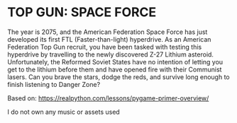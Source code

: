 # TOP GUN: SPACE FORCE
The year is 2075, and the American Federation Space Force has just developed its first FTL (Faster-than-light) hyperdrive.
As an American Federation Top Gun recruit, you have been tasked with testing this hyperdrive by travelling to the newly discovered Z-27 Lithium asteroid. 
Unfortunately, the Reformed Soviet States have no intention of letting you get to the lithium before them and have opened fire with their Communist lasers.
Can you brave the stars, dodge the reds, and survive long enough to finish listening to Danger Zone?

Based on: https://realpython.com/lessons/pygame-primer-overview/

I do not own any music or assets used
